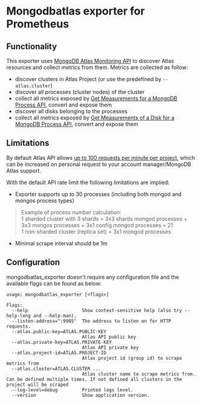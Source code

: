 # Mongodbatlas exporter for Prometheus

## Functionality

This exporter uses [MongoDB Atlas Monitoring API](https://docs.atlas.mongodb.com/reference/api/monitoring-and-logs/) to discover Atlas resources and collect metrics from them. Metrics are collected as follow:
 * discover clusters in Atlas Project (or use the predefined by `--atlas.cluster`)
 * discover all processes (cluster nodes) of the cluster
 * collect all metrics exposed by [Get Measurements for a MongoDB Process API](https://docs.atlas.mongodb.com/reference/api/process-measurements/#measurement-values), convert and expose them
 * discover all disks belonging to the processes
 * collect all metrics exposed by [Get Measurements of a Disk for a MongoDB Process API](https://docs.atlas.mongodb.com/reference/api/process-disks-measurements/#measurement-values), convert and expose them

## Limitations

By default Atlas API allows [up to 100 requests per minute per project](https://docs.atlas.mongodb.com/api/#rate-limiting), which can be increased on personal request to your account manager/MongoDB Atlas support.

With the default API rate limit the following limitations are implied:
- Exporter supports up to 30 processes (including both mongod and mongos process types)

> Example of process number calculation:\
> 1 sharded cluster with 3 shards = 3x3 shards mongod processes + 3x3 mongos processes + 3x1 config mongod processes = 21\
> 1 non-sharded cluster (replica set) = 3x1 mongod processes

- Minimal scrape interval should be 1m

## Configuration
mongodbatlas_exporter doesn't require any configuration file and the available flags can be found as below:
```
usage: mongodbatlas_exporter [<flags>]

Flags:
  --help                    Show context-sensitive help (also try --help-long and --help-man).
  --listen-address=":9905"  The address to listen on for HTTP requests.
  --atlas.public-key=ATLAS.PUBLIC-KEY
                            Atlas API public key
  --atlas.private-key=ATLAS.PRIVATE-KEY
                            Atlas API private key
  --atlas.project-id=ATLAS.PROJECT-ID
                            Atlas project id (group id) to scrape metrics from
  --atlas.cluster=ATLAS.CLUSTER ...
                            Atlas cluster name to scrape metrics from. Can be defined multiple times. If not defined all clusters in the project will be scraped
  --log-level=debug         Printed logs level.
  --version                 Show application version.
  ```
